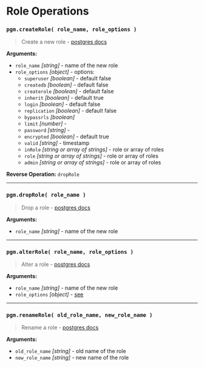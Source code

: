 # Role Operations

### `pgm.createRole( role_name, role_options )`

> Create a new role - [postgres docs](http://www.postgresql.org/docs/current/static/sql-createrole.html)

**Arguments:**

* `role_name` _[string]_ - name of the new role
* `role_options` _[object]_ - options:
  * `superuser` _[boolean]_ - default false
  * `createdb` _[boolean]_ - default false
  * `createrole` _[boolean]_ - default false
  * `inherit` _[boolean]_ - default true
  * `login` _[boolean]_ - default false
  * `replication` _[boolean]_ - default false
  * `bypassrls` _[boolean]_
  * `limit` _[number]_ -
  * `password` _[string]_ -
  * `encrypted` _[boolean]_ - default true
  * `valid` _[string]_ - timestamp
  * `inRole` _[string or array of strings]_ - role or array of roles
  * `role` _[string or array of strings]_ - role or array of roles
  * `admin` _[string or array of strings]_ - role or array of roles

**Reverse Operation:** `dropRole`

---

### `pgm.dropRole( role_name )`

> Drop a role - [postgres docs](http://www.postgresql.org/docs/current/static/sql-droprole.html)

**Arguments:**

* `role_name` _[string]_ - name of the new role

---

### `pgm.alterRole( role_name, role_options )`

> Alter a role - [postgres docs](http://www.postgresql.org/docs/current/static/sql-alterrole.html)

**Arguments:**

* `role_name` _[string]_ - name of the new role
* `role_options` _[object]_ - [see](#pgmcreaterole-role_name-role_options-)

---

### `pgm.renameRole( old_role_name, new_role_name )`

> Rename a role - [postgres docs](http://www.postgresql.org/docs/current/static/sql-alterrole.html)

**Arguments:**

* `old_role_name` _[string]_ - old name of the role
* `new_role_name` _[string]_ - new name of the role
